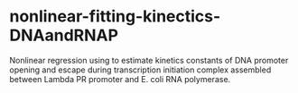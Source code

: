 # nonlinear-fitting-kinectics-DNAandRNAP
Nonlinear regression using to estimate kinetics constants of DNA promoter opening and escape during transcription initiation complex assembled between Lambda PR promoter and E. coli RNA polymerase.
